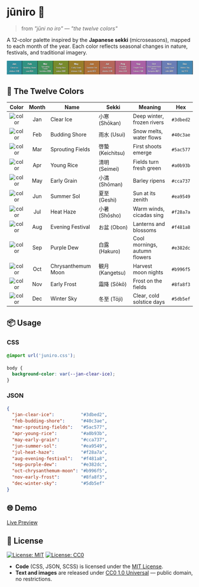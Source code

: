 # jūniro 🍂
> from _"jūni no iro"_ — _"the twelve colors"_

A 12-color palette inspired by the **Japanese sekki** (microseasons), mapped to each month of the year. Each color reflects seasonal changes in nature, festivals, and traditional imagery.

![overview](img/preview.png)


## 📅 The Twelve Colors

|                                 Color                                  | Month | Name               | Sekki            | Meaning                       | Hex       |
| :--------------------------------------------------------------------: | :---: | ------------------ | ---------------- | ----------------------------- | --------- |
| ![color](https://img.shields.io/badge/-%20-3dbed2?style=for-the-badge) |  Jan  | Clear Ice          | 小寒 (Shōkan)    | Deep winter, frozen rivers    | `#3dbed2` |
| ![color](https://img.shields.io/badge/-%20-40c3ae?style=for-the-badge) |  Feb  | Budding Shore      | 雨水 (Usui)      | Snow melts, water flows       | `#40c3ae` |
| ![color](https://img.shields.io/badge/-%20-5ac577?style=for-the-badge) |  Mar  | Sprouting Fields   | 啓蟄 (Keichitsu) | First shoots emerge           | `#5ac577` |
| ![color](https://img.shields.io/badge/-%20-a0b93b?style=for-the-badge) |  Apr  | Young Rice         | 清明 (Seimei)    | Fields turn fresh green       | `#a0b93b` |
| ![color](https://img.shields.io/badge/-%20-cca737?style=for-the-badge) |  May  | Early Grain        | 小満 (Shōman)    | Barley ripens                 | `#cca737` |
| ![color](https://img.shields.io/badge/-%20-ea9549?style=for-the-badge) |  Jun  | Summer Sol         | 夏至 (Geshi)     | Sun at its zenith             | `#ea9549` |
| ![color](https://img.shields.io/badge/-%20-f28a7a?style=for-the-badge) |  Jul  | Heat Haze          | 小暑 (Shōsho)    | Warm winds, cicadas sing      | `#f28a7a` |
| ![color](https://img.shields.io/badge/-%20-f481a8?style=for-the-badge) |  Aug  | Evening Festival   | お盆 (Obon)      | Lanterns and blossoms         | `#f481a8` |
| ![color](https://img.shields.io/badge/-%20-e382dc?style=for-the-badge) |  Sep  | Purple Dew         | 白露 (Hakuro)    | Cool mornings, autumn flowers | `#e382dc` |
| ![color](https://img.shields.io/badge/-%20-b996f5?style=for-the-badge) |  Oct  | Chrysanthemum Moon | 観月 (Kangetsu)  | Harvest moon nights           | `#b996f5` |
| ![color](https://img.shields.io/badge/-%20-8fa8f3?style=for-the-badge) |  Nov  | Early Frost        | 霜降 (Sōkō)      | Frost on the fields           | `#8fa8f3` |
| ![color](https://img.shields.io/badge/-%20-5db5ef?style=for-the-badge) |  Dec  | Winter Sky         | 冬至 (Tōji)      | Clear, cold solstice days     | `#5db5ef` |


## 📦 Usage

### CSS
```css
@import url('juniro.css');

body {
  background-color: var(--jan-clear-ice);
}
```

### JSON
```json
{
  "jan-clear-ice":          "#3dbed2",
  "feb-budding-shore":      "#40c3ae",
  "mar-sprouting-fields":   "#5ac577",
  "apr-young-rice":         "#a0b93b",
  "may-early-grain":        "#cca737",
  "jun-summer-sol":         "#ea9549",
  "jul-heat-haze":          "#f28a7a",
  "aug-evening-festival":   "#f481a8",
  "sep-purple-dew":         "#e382dc",
  "oct-chrysanthemum-moon": "#b996f5",
  "nov-early-frost":        "#8fa8f3",
  "dec-winter-sky":         "#5db5ef"
}
```


## 🌐 Demo
[Live Preview](https://gurki.github.io/juniro/)


## 📜 License

[![License: MIT](https://img.shields.io/badge/License-MIT-yellow.svg)](https://opensource.org/licenses/MIT)
[![License: CC0](https://img.shields.io/badge/License-CC0%201.0-lightgrey.svg)](https://creativecommons.org/publicdomain/zero/1.0/)

- **Code** (CSS, JSON, SCSS) is licensed under the [MIT License](LICENSE.md#mit-license-for-code).
- **Text and images** are released under [CC0 1.0 Universal](LICENSE.md#cc0-10-universal-for-text--images) — public domain, no restrictions.